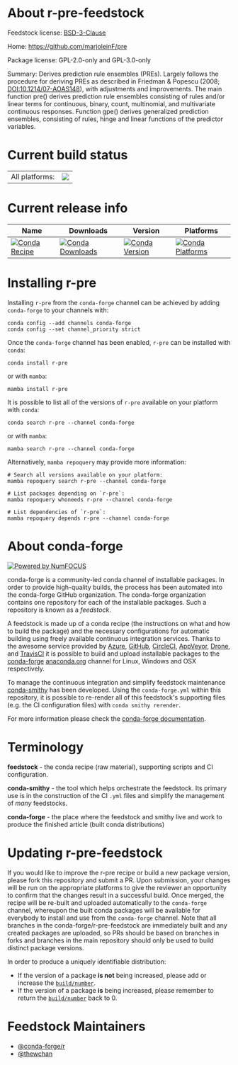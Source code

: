 About r-pre-feedstock
=====================

Feedstock license: [BSD-3-Clause](https://github.com/conda-forge/r-pre-feedstock/blob/main/LICENSE.txt)

Home: https://github.com/marjoleinF/pre

Package license: GPL-2.0-only and GPL-3.0-only

Summary: Derives prediction rule ensembles (PREs). Largely follows the procedure for deriving PREs as described in Friedman & Popescu (2008; <DOI:10.1214/07-AOAS148>), with adjustments and improvements. The main function pre() derives prediction rule ensembles consisting of rules and/or linear terms for continuous, binary, count, multinomial, and multivariate continuous responses. Function gpe() derives generalized prediction ensembles, consisting of rules, hinge and linear functions of the predictor variables.

Current build status
====================


<table><tr><td>All platforms:</td>
    <td>
      <a href="https://dev.azure.com/conda-forge/feedstock-builds/_build/latest?definitionId=23246&branchName=main">
        <img src="https://dev.azure.com/conda-forge/feedstock-builds/_apis/build/status/r-pre-feedstock?branchName=main">
      </a>
    </td>
  </tr>
</table>

Current release info
====================

| Name | Downloads | Version | Platforms |
| --- | --- | --- | --- |
| [![Conda Recipe](https://img.shields.io/badge/recipe-r--pre-green.svg)](https://anaconda.org/conda-forge/r-pre) | [![Conda Downloads](https://img.shields.io/conda/dn/conda-forge/r-pre.svg)](https://anaconda.org/conda-forge/r-pre) | [![Conda Version](https://img.shields.io/conda/vn/conda-forge/r-pre.svg)](https://anaconda.org/conda-forge/r-pre) | [![Conda Platforms](https://img.shields.io/conda/pn/conda-forge/r-pre.svg)](https://anaconda.org/conda-forge/r-pre) |

Installing r-pre
================

Installing `r-pre` from the `conda-forge` channel can be achieved by adding `conda-forge` to your channels with:

```
conda config --add channels conda-forge
conda config --set channel_priority strict
```

Once the `conda-forge` channel has been enabled, `r-pre` can be installed with `conda`:

```
conda install r-pre
```

or with `mamba`:

```
mamba install r-pre
```

It is possible to list all of the versions of `r-pre` available on your platform with `conda`:

```
conda search r-pre --channel conda-forge
```

or with `mamba`:

```
mamba search r-pre --channel conda-forge
```

Alternatively, `mamba repoquery` may provide more information:

```
# Search all versions available on your platform:
mamba repoquery search r-pre --channel conda-forge

# List packages depending on `r-pre`:
mamba repoquery whoneeds r-pre --channel conda-forge

# List dependencies of `r-pre`:
mamba repoquery depends r-pre --channel conda-forge
```


About conda-forge
=================

[![Powered by
NumFOCUS](https://img.shields.io/badge/powered%20by-NumFOCUS-orange.svg?style=flat&colorA=E1523D&colorB=007D8A)](https://numfocus.org)

conda-forge is a community-led conda channel of installable packages.
In order to provide high-quality builds, the process has been automated into the
conda-forge GitHub organization. The conda-forge organization contains one repository
for each of the installable packages. Such a repository is known as a *feedstock*.

A feedstock is made up of a conda recipe (the instructions on what and how to build
the package) and the necessary configurations for automatic building using freely
available continuous integration services. Thanks to the awesome service provided by
[Azure](https://azure.microsoft.com/en-us/services/devops/), [GitHub](https://github.com/),
[CircleCI](https://circleci.com/), [AppVeyor](https://www.appveyor.com/),
[Drone](https://cloud.drone.io/welcome), and [TravisCI](https://travis-ci.com/)
it is possible to build and upload installable packages to the
[conda-forge](https://anaconda.org/conda-forge) [anaconda.org](https://anaconda.org/)
channel for Linux, Windows and OSX respectively.

To manage the continuous integration and simplify feedstock maintenance
[conda-smithy](https://github.com/conda-forge/conda-smithy) has been developed.
Using the ``conda-forge.yml`` within this repository, it is possible to re-render all of
this feedstock's supporting files (e.g. the CI configuration files) with ``conda smithy rerender``.

For more information please check the [conda-forge documentation](https://conda-forge.org/docs/).

Terminology
===========

**feedstock** - the conda recipe (raw material), supporting scripts and CI configuration.

**conda-smithy** - the tool which helps orchestrate the feedstock.
                   Its primary use is in the construction of the CI ``.yml`` files
                   and simplify the management of *many* feedstocks.

**conda-forge** - the place where the feedstock and smithy live and work to
                  produce the finished article (built conda distributions)


Updating r-pre-feedstock
========================

If you would like to improve the r-pre recipe or build a new
package version, please fork this repository and submit a PR. Upon submission,
your changes will be run on the appropriate platforms to give the reviewer an
opportunity to confirm that the changes result in a successful build. Once
merged, the recipe will be re-built and uploaded automatically to the
`conda-forge` channel, whereupon the built conda packages will be available for
everybody to install and use from the `conda-forge` channel.
Note that all branches in the conda-forge/r-pre-feedstock are
immediately built and any created packages are uploaded, so PRs should be based
on branches in forks and branches in the main repository should only be used to
build distinct package versions.

In order to produce a uniquely identifiable distribution:
 * If the version of a package **is not** being increased, please add or increase
   the [``build/number``](https://docs.conda.io/projects/conda-build/en/latest/resources/define-metadata.html#build-number-and-string).
 * If the version of a package **is** being increased, please remember to return
   the [``build/number``](https://docs.conda.io/projects/conda-build/en/latest/resources/define-metadata.html#build-number-and-string)
   back to 0.

Feedstock Maintainers
=====================

* [@conda-forge/r](https://github.com/orgs/conda-forge/teams/r/)
* [@thewchan](https://github.com/thewchan/)

